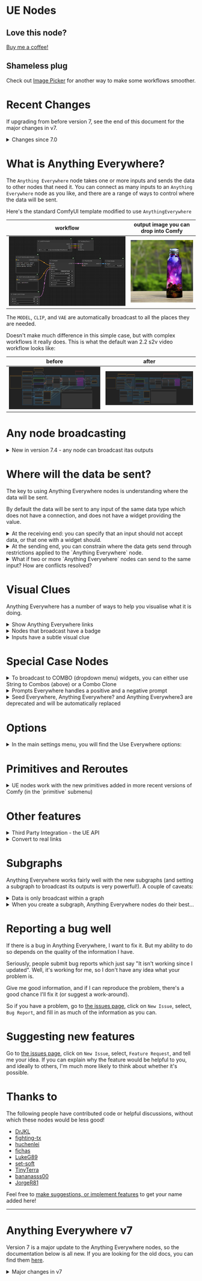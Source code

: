 # UE Nodes

## Love this node? 

[Buy me a coffee!](https://www.buymeacoffee.com/chrisgoringe)

## Shameless plug

Check out [Image Picker](https://github.com/chrisgoringe/cg-image-filter) for another way to make some workflows smoother.

# Recent Changes

If upgrading from before version 7, see the end of this document for the major changes in v7.

<details>
<summary>Changes since 7.0</summary>

## 7.4

- Added broadcasting from [any node](#any-node-broadcasting)
- Added negative regex option

## 7.3

Bugfixes: 
[361](https://github.com/chrisgoringe/cg-use-everywhere/issues/361), 
[379](https://github.com/chrisgoringe/cg-use-everywhere/issues/379), 
[381](https://github.com/chrisgoringe/cg-use-everywhere/issues/381)

## 7.2.1 and 7.2.2

Bugfixes: 
[383](https://github.com/chrisgoringe/cg-use-everywhere/issues/383), 
[384](https://github.com/chrisgoringe/cg-use-everywhere/issues/384), 
[388](https://github.com/chrisgoringe/cg-use-everywhere/issues/388)

## 7.2

- Added support for [Combo inputs](#combo-clone) via the `Combo Clone` helper node
- Fixed a number of issues related to subgraphs
- Improved handling of disconnect
- Added new options for handling multiple inputs of same type
- Added internationalisation options

## 7.1

- Allowed individual inputs to block UE connections
- Added support for multiple inputs of the same type
- Fixed a number of minor subgraph issues
- Fixed a serious bug with UE on Safari [details](https://github.com/chrisgoringe/cg-use-everywhere/issues/359)

</details>

# What is Anything Everywhere?

The `Anything Everywhere` node takes one or more inputs and sends the data to other nodes that need it. 
You can connect as many inputs to an `Anything Everywhere` node as you like, and there are a range of ways
to control where the data will be sent.

Here's the standard ComfyUI template modified to use `AnythingEverywhere`

|workflow|output image you can drop into Comfy|
|-|-|
|![simple](docs/simple-example.png)|![simple](docs/simple-example-image.png)|

The `MODEL`, `CLIP`, and `VAE` are automatically broadcast to all the places they are needed.

Doesn't make much difference in this simple case, but with complex workflows it really does.
This is what the default wan 2.2 s2v video workflow looks like:

|before|after|
|-|-|
|![before](docs/before.png)|![after](docs/after.png)|

# Any node broadcasting

<details>
<summary>New in version 7.4 - any node can broadcast itas outputs</summary>

As of version `7.4`, any node can be set to broadcast with `Add UE broadcasting` in the right-click menu. I find this really helpful for subgraphs especially.

When broadcasting, the node acts like all its outputs were connected to a single UE node, so

|This...|...does the same as this|
|-|-|
|![with](docs/broadcaston.png)|![without](docs/broadcastoff.png)|
</details>

# Where will the data be sent?

The key to using Anything Everywhere nodes is understanding where the data will be sent.

By default the data will be sent to any input of the same data type which does not have a connection, 
and does not have a widget providing the value.

<details>
<summary>
At the receiving end: you can specify that an input should not accept data, or that one with a widget should.
</summary>

In the `UE Connectable Inputs` menu (right-click on a node): 
the green bar indicates an input is connectable. The `Reject UE links` option can be used to make this node completely reject UE links, regardless of other settings.

![uec](docs/connectable.png)
</details>

<details>
<summary>
At the sending end, you can constrain where the data gets send through  restrictions applied to the `Anything Everywhere` node. 
</summary>

Restrictions can be accessed by double-clicking the body of the node, or through the right-click menu.

![restrictions](docs/restrictions.png)

The first three entries are [regex](https://regex101.com/) patterns. 
The node will only send data to another node if the regex matches the receiving node title, the name of the input, or the name of a group the receiving node is in, respectively. Check the 'invert' checkbox to invert the regex (send only to things which _don't_ match).

The Group and Colour restrictions will constrain the node to only send to nodes in (or not in) the same group, and of the same (or different) colour.

If you select multiple restrictions, all must be satisfied for the node to send.

If any restrictions are applied, the `Anything Everywhere` node gets a green circle in the top left hand corner, and a tooltip if you hover the mouse over it (as long as Show Links is not set to None).

`Repeated Types` determines behaviour when more than one input of the same type is connected to an `Anything Everywhere` node.
In this case an additional constraint is used to disambiguate which inputs match 
by comparing the name of the input slot on the `Anything Everywhere` node with 
either the name of the input slot on the target node, or the name of the target node.
The `match start` and `match end` options require that the input names match from the start (or end) for the full length of the shorter: 
so you can match `seed` to `seed` or `noise_seed` by naming the `Anything Everywhere` input `seed` and selecting `Match end of input names`.

You can rename input slots by right-clicking on the input dot - but you can't rename widget inputs - this is a limitation imposed by ComfyUI ([discussion](https://github.com/Comfy-Org/ComfyUI_frontend/issues/3654)). The work-around is to rename the target node (or use multiple `Anything Everywhere` nodes with other constraints, especially color matching).

`String to Combos` (default `no`) can be used to allow a `STRING` input to be sent to a `COMBO` widget. Since there may be a lot of combo widgets, this should be used with care - you will almost certainly want to use other restrictions (such as an `input regex`, or the `Repeated Types` constraint with multiple strings (eg `sampler_name` and `scheduler`)). *No validation takes place* to ensure that the string sent is one of the combo options!

You are probably better off using the `Combo Clone` [helper node](#special-case-nodes)

</details>

<details>
<summary>
What if two or more `Anything Everywhere` nodes can send to the same input? How are conflicts resolved?
</summary>

Each node has an automatically calculated priority - in general the more restrictive the node, the higher the priority.
You can see this prority in the restrictions dialog, and you can choose to replace the automatically calculated value if you wish.

If two more more `Anything Everywhere` nodes match the same input, the higher priority node is used. If there is a tie, _no connection is made_.
When there is a tie, if you right-click on the canvas you will find an option to show which nodes are the problem.

</details>

# Visual Clues

Anything Everywhere has a number of ways to help you visualise what it is doing.

<details>
<summary>Show Anything Everywhere links</summary>

If you want to see the UE links, you can turn them on and off by right-clicking on the canvas. For finer control, the main settings menu has options to show links when the mouse moves over the node at either end, or when one of those nodes is selected.

The links can be animated to distinguish them from normal links - this animation can take the form of moving dots, a pulsing glow, or both. This may impact performance in some cases - note that the pulse animation requires less processing than the moving dots. Control this in the main settings menu. 

Animation takes quite a lot of processing, so don't use it unless you really need to. By default the animations turn off when the workflow is running to minimise impact on CPU/GPU - you can change this in the settings too.
</details>

<details>
<summary>Nodes that broadcast have a badge</summary>

Any node that is capable of broadcasting data (a UE node, or another node to which broadcasting has been added) is marked with a circle in the top left hand corner.

If the circle is green, the node has no additional restrictions on where data will be sent; 
if it is red, it has one or more restrictions (which you can see by hovering your mouse over it, or by editing restrictions 
with the option on the right click menu, or by double clicking the node).

If the node is actually sending data, the circle (red or green) is bold; if the node is capable of sending but is not actually making
and connections, it is muted.

![redgreen](docs/redgreen.png)
</details>

<details>
<summary>Inputs have a subtle visual clue</summary>

The state of inputs is also represented visually: a black ring and a glow on the input dot indicates it is connectable. 
In the image below, `positive` has been set to not accept UE inputs, `steps` has been set to accept them, and `model` has a UE connection.

![uec](docs/connectable2.png)

If a widget is getting data from a UE connection, it is grayed out, like `steps` below:

![uec](docs/connectable3.png)
</details>

# Special Case Nodes

<details>
<summary>To broadcast to COMBO (dropdown menu) widgets, you can either use String to Combos (above) or a Combo Clone</summary>

For each Combo type you want to use, add a Combo Clone node. Here we want to be able to broadcast `sampler_name` and `scheduler`.

![CC1](docs/ComboClone1.png)

Connect the `Combo Clone` output to a widget you want it to replicate. The `Combo Clone` copies the options from that widget, and the widget name.

![CC2](docs/ComboClone2.png)

Disconnect the `Combo Clone` and  connect it to an `Anything Everywhere` node. The name copying means you can connect multiple Combos to a single `Anything Everywhere` node.

![CC3](docs/ComboClone3.png)

It can now broadcast to any node with the same input type (but remember you will have to mark the Combo widget as UE Connectable, since widgets are not connectable by default). 

</details>

<details>
<summary>Prompts Everywhere handles a positive and a negative prompt</summary>


Prompt Everywhere has two inputs. They will be sent with regex matching rules designed to match `prompt` or `positive`, and `neg`, respectively.

The actual regexes used are `(_|\\b)pos(itive|_|\\b)|^prompt|正面` and `(_|\\b)neg(ative|_|\\b)|负面`

|strings|conditionings|
|-|-|
|![pe](docs/PE.png)|![pe](docs/conditioning.png)

</details>


<details>
<summary>Seed Everywhere, Anything Everywhere? and Anything Everywhere3 are deprecated and will be automatically replaced</summary>

The `Seed Everywhere` node will be replaced with a primitive int, set to broadcast, with an input regex restriction that matches the localised name of the `seed` input on the base `KSampler` node - `seed` or `随机种` being the most common.

The `Anything Everywhere?` node will be replaced with an `Anything Everywhere` node with restrictions.

The `Anything Everywhere3` node will be replaced with an `Anything Everywhere` node with multiple inputs and any appropriate restrictions.

These replacements should not break any workflows. If they do... sorry.

</details>


# Options

<details>
<summary>
In the main settings menu, you will find the Use Everywhere options:
</summary>

![options](docs/options.png)

The top set, `Graphics`, modify the visual appearance only. 

The bottom set, `Options`, modify behaviour:

- When connecting, use the output slot's name as the input name. When a new connection is made to a UE node, the default is to name the input with the type. Select this option to use the output name of the node the link is from.
- Block workflow validation. This prevents other nodes from complaining about the lack of connections, or creating them. If you turn this off, there may be unexpected consequences.
- Logging. Increase the logging level if you are asked to help debug.
- Connect to bypassed nodes. When off, Use Everywhere will not connect to a bypassed node, and will attempt to work out whether an input is connected when upstream nodes are bypassed. I recommend turning this on.

</details>

# Primitives and Reroutes

<details>
<summary>
UE nodes work with the new primitives added in more recent versions of Comfy (in the `primitive` submenu)
</summary>

![primitives](docs/primitives.png)

UE nodes do not work with the old-style `Primitive` nodes (which automatically determined what data type they needed to be),
nor do they work with reroute nodes.

In both cases that is dues to some issues that are deep within ComfyUI, related to the way that these nodes work out 
the data type they represent, which makes it next to impossible for UE to correctly intereact with them.

</details>

# Other features

<details>
<summary>
Third Party Integration - the UE API
</summary>

At the suggestion of [@fighting-tx](https://github.com/fighting-tx), 
I've added a method that third party nodes can use if they want to see the prompt as generated by UE. 
It's attached to the `app` object, so you can check if it is present and use it something like this:

```js
var prompt
if (app.ue_modified_prompt) {
  prompt = await app.ue_modified_prompt()
} else {
  prompt = await original_graphToPrompt.apply(app)
}
```

Other methods could be exposed if there is interest - raise an issue if you'd like to see something. 
</details>

<details>
<summary>
Convert to real links
</summary>

If you want to share a workflow without Anything Everywhere nodes being required, or to save an API version of a workflow, you can replace the virtual links created by Anything Everywhere nodes with real links (and remove the UE nodes).

This can be done for a single node by right-clicking on it and selecting `Convert to real links`, or for all UE nodes in a graph or subgraph by right-clicking the background and selecting `Convert all UEs to real links`.

</details>

# Subgraphs

Anything Everywhere works fairly well with the new subgraphs (and setting a subgraph to broadcast its outputs is very powerful!). 
A couple of caveats:

<details>
<summary>Data is only broadcast within a graph</summary>

Anything Everywhere will not make links from nodes in one graph into a different graph. So you cannot broadcast data into a subgraph, nor can you broadcast it out.

This is a deliberate design decision, reflecting the fundamental principle of subgraphs - that they are self contained. 
Data can only go in or out of a subgraph through its input and output panels. 
This sort of data isolation is a very good thing in terms of maintaining a workflow, and by working consistently with the expectated
behaviour of subgraphs it is far less like that future changes in the front end will break Anything Everywhere.

This is not open for discussion. There are plenty of better ways to achieve the same end.

An Anything Everywhere node in your main graph can send to the input of a subgraph node; 
you can also connect as Anything Everywhere node to one of the inputs inside a subgraph.

You can connect an output of the subgraph node to an Anything Everywhere node (or set the subgraph node to broadcast), 
but you can't broadcast data within the subgraph to its output panel (because of difficulties determining the type)
although this may change [issue 405](https://github.com/chrisgoringe/cg-use-everywhere/issues/405).

</details>

<details>

<summary>When you create a subgraph, Anything Everywhere nodes do their best...</summary>

There are three nodes involved in every UE link: 
- Source (the link sending the data), 
- Control (the UE node connected to the source), 
- Target (the node that is receiving the data as an input)

This is how those cases are treated:

|Support|Source|Control|Target||
|-|-|-|-|-|
|Yes|Graph|Graph|Graph|Nothing changes|
|Yes|Graph|Graph|Subgraph|The subgraph will have inputs for the data; in the subgraph the input panel is connected to the Target with a real link|
|No|Graph|Subgraph|Graph|Not supported|
|No*|Graph|Subgraph|Subgraph|Not supported|
|Yes|Subgraph|Graph|Graph|The subgraph will be connected to the Control|
|No|Subgraph|Graph|Subgraph|Not supported|
|Yes|Subgraph|Subgraph|Graph|The Source will be connected to the Control *and* the output panel in the subgraph, the output will be connected to the Target with a real link|
|Yes|Subgraph|Subgraph|Subgraph|All nodes will be connected in the subgraph as they were in the graph|

No* indicates a case that does not work, but might get implemented.

No indicates a case I'm unlikely ever to support

</details>

# Reporting a bug well

If there is a bug in Anything Everywhere, I want to fix it. 
But my ability to do so depends on the quality of the information I have.

Seriously, people submit bug reports which just say "It isn't working since I updated". 
Well, it's working for me, so I don't have any idea what your problem is.

Give me good information, and if I can reproduce the problem, there's a good chance I'll fix it (or suggest a work-around).

So if you have a problem, go to [the issues page](https://github.com/chrisgoringe/cg-use-everywhere/issues), 
click on `New Issue`, select, `Bug Report`, and fill in as much of the information as you can.

# Suggesting new features

Go to [the issues page](https://github.com/chrisgoringe/cg-use-everywhere/issues), 
click on `New Issue`, select, `Feature Request`, and tell me your idea. 
If you can explain why the feature would be helpful to you, and ideally to others, I'm 
much more likely to think about whether it's possible.

# Thanks to 

The following people have contributed code or helpful discussions, without which these nodes would be less good!

- [DrJKL](https://github.com/DrJKL)
- [fighting-tx](https://github.com/fighting-tx)
- [huchenlei](https://github.com/huchenlei)
- [fichas](https://github.com/fichas)
- [LukeG89](https://github.com/LukeG89)
- [set-soft](https://github.com/set-soft)
- [TinyTerra](https://github.com/TinyTerra)
- [bananasss00](https://github.com/bananasss00)
- [JorgeR81](https://github.com/JorgeR81)

Feel free to [make suggestions, or implement features](https://github.com/chrisgoringe/cg-use-everywhere/issues) to get your name added here!

---

# Anything Everywhere v7

Version 7 is a major update to the Anything Everywhere nodes, so the documentation below is all new. If you are looking for the old docs, you can find them [here](https://github.com/chrisgoringe/cg-use-everywhere/README-old).

<details>
<summary>Major changes in v7</summary>

If you used Anything Everywhere prior to v7, the major improvements are:

- The `Anything Everywhere3` and `Anything Everywhere?` nodes are deprecated, as their features are now part of the standard `Anything Everywhere` node.
- `Anything Everywhere` nodes now have dynamic inputs, so you can plug as many different things into them as you like.
- All the restrictions on what nodes data will be sent to are now in a restrictions editor, that can be accessed through the right click menu of the node, or by double-clicking the body of the node.
  - In the restrictions editor you can set title, input, and group regexes, color restrictions, group restrictions, and priority (for when two nodes both match)
  - The green circle is used to indicate that _any_ restrictions are in place; if you hover over a node with restrictions they will appear in a tooltip
- Subgraphs are supported (in the majority of cases). Yay subgraphs! Seriously, they are _so_ much better than group nodes.
  - There are lots of odd cases with subgraphs, so if you find a case not covered properly, please [raise an issue](https://github.com/chrisgoringe/cg-use-everywhere/issues)

There are a couple of features that have been removed:

- Group nodes are no longer supported, as they are deprecated in ComfyUI in favour of the new subgraphs, which are supported (in most configurations)
- The `Simple String` mechanism to provide an input to the regex of an `Anything Everywhere?` node is no longer supported
  - Other UI mechanisms to address this need are under consideration

## Upgrade considerations

Other than the limitations noted, old workflows _should_ load and work out of the box, 
with `Anything Everywhere3` and `Anything Everywhere?` nodes automatically converted to `Anything Everywhere` nodes with the appropriate restrictions applied.

However, there may be edge cases that don't work; if you have any problems, please [raise an issue](https://github.com/chrisgoringe/cg-use-everywhere/issues).

You will _not_ be able to use workflows saved using v7 with older versions of ComfyUI or older versions of UE.

**Group Nodes are no longer supported**

</details>